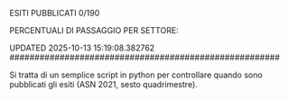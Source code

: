 ESITI PUBBLICATI 0/190 

PERCENTUALI DI PASSAGGIO PER SETTORE:

UPDATED 2025-10-13 15:19:08.382762
###################################################### 

Si tratta di un semplice script in python per controllare quando sono pubblicati gli esiti (ASN 2021, sesto quadrimestre).

